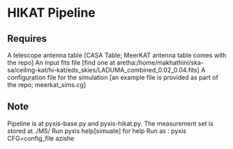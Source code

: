 HIKAT Pipeline
=====

Requires
-----
A telescope antenna table [CASA Table; MeerKAT antenna table comes with the repo]
An input fits file [find one at aretha:/home/makhathini/ska-sa/ceiling-kat/hi-kat/eds_skies/LADUMA_combined_0.02_0.04.fits]
A configuration file for the simulation [an example file is provided as part of the repo; meerkat_sims.cg]

Note
-----
Pipeline is at pyxis-base.py and pyxis-hikat.py. The measurement set is stored at ./MS/
Run pyxis help[simuate] for help
Run as : pyxis CFG=config_file azishe



